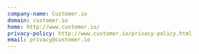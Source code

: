 ```yaml
---
company-name: Customer.io
domain: customer.io
home: http://www.customer.io/
privacy-policy: http://www.customer.io/privacy-policy.html
email: privacy@customer.io
---
```




